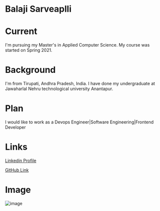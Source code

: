 # Balaji Sarveaplli

# Current

I'm pursuing my Master's in Applied Computer Science. My course was started on Spring 2021.

# Background

I'm from Tirupati, Andhra Pradesh, India. I have done my undergraduate at Jawaharlal Nehru technological university Anantapur.

# Plan

I would like to work as a Devops Engineer|Software Engineering|Frontend Developer

# Links

[Linkedin Profile](https://www.linkedin.com/in/balaji-sarvepalli-6492b55b/)

[GitHub Link](https://github.com/sarvepallibalu04)


# Image
![image](https://media-exp1.licdn.com/dms/image/C5103AQH7ptMNoMpx6w/profile-displayphoto-shrink_400_400/0/1526959324858?e=1648080000&v=beta&t=7C0v2bMJ4QwImHbNBvFJHjaX8HYBt-KXq-VOGfCHccc)
